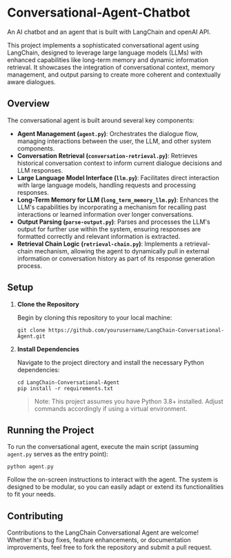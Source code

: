 # Conversational-Agent-Chatbot
An AI chatbot and an agent that is built with LangChain and openAI API.

This project implements a sophisticated conversational agent using LangChain, designed to leverage large language models (LLMs) with enhanced capabilities like long-term memory and dynamic information retrieval. It showcases the integration of conversational context, memory management, and output parsing to create more coherent and contextually aware dialogues.

## Overview

The conversational agent is built around several key components:

- **Agent Management (`agent.py`)**: Orchestrates the dialogue flow, managing interactions between the user, the LLM, and other system components.
- **Conversation Retrieval (`conversation-retrieval.py`)**: Retrieves historical conversation context to inform current dialogue decisions and LLM responses.
- **Large Language Model Interface (`llm.py`)**: Facilitates direct interaction with large language models, handling requests and processing responses.
- **Long-Term Memory for LLM (`long_term_memory_llm.py`)**: Enhances the LLM's capabilities by incorporating a mechanism for recalling past interactions or learned information over longer conversations.
- **Output Parsing (`parse-output.py`)**: Parses and processes the LLM's output for further use within the system, ensuring responses are formatted correctly and relevant information is extracted.
- **Retrieval Chain Logic (`retrieval-chain.py`)**: Implements a retrieval-chain mechanism, allowing the agent to dynamically pull in external information or conversation history as part of its response generation process.

## Setup

1. **Clone the Repository**

   Begin by cloning this repository to your local machine:

   ```
   git clone https://github.com/yourusername/LangChain-Conversational-Agent.git
   ```

2. **Install Dependencies**

   Navigate to the project directory and install the necessary Python dependencies:

   ```
   cd LangChain-Conversational-Agent
   pip install -r requirements.txt
   ```

   > Note: This project assumes you have Python 3.8+ installed. Adjust commands accordingly if using a virtual environment.

## Running the Project

To run the conversational agent, execute the main script (assuming `agent.py` serves as the entry point):

```
python agent.py
```

Follow the on-screen instructions to interact with the agent. The system is designed to be modular, so you can easily adapt or extend its functionalities to fit your needs.

## Contributing

Contributions to the LangChain Conversational Agent are welcome! Whether it's bug fixes, feature enhancements, or documentation improvements, feel free to fork the repository and submit a pull request.

